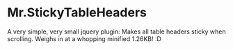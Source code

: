 Mr.StickyTableHeaders
=====================

A very simple, very small jquery plugin: Makes all table headers sticky when scrolling. Weighs in at a whopping minified 1.26KB! :D
